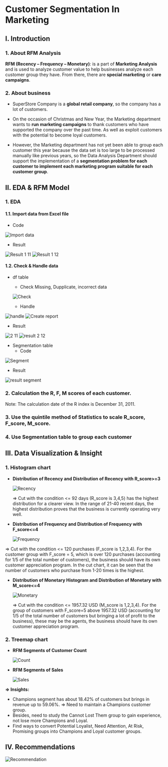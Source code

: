 # Customer Segmentation In Marketing  
## **I. Introduction**

### **1. About RFM Analysis**

**RFM (Recency – Frequency – Monetary)**: is a part of **Marketing Analysis** and is used to analyze customer value to help businesses analyze each customer group they have. From there, there are **special marketing** or **care campaigns**.

### **2. About business**
- SuperStore Company is a **global retail company**, so the company has a lot of customers.

- On the occasion of Christmas and New Year, the Marketing department wants to **run marketing campaigns** to thank customers who have supported the company over the past time. As well as exploit customers with the potential to become loyal customers.

- However, the Marketing department has not yet been able to group each customer this year because the data set is too large to be processed manually like previous years, so the Data Analysis Department should support the implementation of a **segmentation problem for each customer to implement each marketing program suitable for each customer group**.

## **II. EDA & RFM Model** 

### **1. EDA**
#### **1.1. Import data from Excel file**
- Code
  
![Import data](https://github.com/user-attachments/assets/760d004f-3f76-4f18-b97b-09bb03363808)

- Result
  
![Result 1 11](https://github.com/user-attachments/assets/03691798-2ccd-4eba-be33-6743a47556c5)
![Result 1 12](https://github.com/user-attachments/assets/dd09484a-52e0-450b-b226-179eea4e14f4)

#### **1.2. Check & Handle data**
- df table 
  + Check Missing, Dupplicate, incorrect data
  
  ![Check](https://github.com/user-attachments/assets/8df1e55b-ef3e-431e-bd15-33055ab878e0)
  
  + Handle
  
![handle](https://github.com/user-attachments/assets/cc751102-fe21-4d88-9bb2-561bfdb226f1)
![Create report](https://github.com/user-attachments/assets/f5e82af9-2152-4db6-8140-c978352c8937)

  + Result
  
![2 11](https://github.com/user-attachments/assets/30e4c623-8856-4870-9bfa-b784cba02a95)
![result 2 12](https://github.com/user-attachments/assets/af04db3f-d868-463c-8c18-fee7bd2bc122)

- Segmentation table
  + Code

![Segment](https://github.com/user-attachments/assets/c37a5483-d8b7-4d06-baa5-db247e7c2ffb)

  + Result

![result segment](https://github.com/user-attachments/assets/153d643d-57b9-43bb-87a4-b59352f28e30)

 
  
### **2. Calculation the R, F, M scores of each customer**. 
Note: The calculation date of the R index is December 31, 2011.

### **3. Use the quintile method of Statistics to scale R_score, F_score, M_score.**


### **4. Use Segmentation table to group each customer**


## **III. Data Visualization & Insight**

### 1. Histogram chart 
- **Distribution of Recency and Distribution of Recency with R_score>=3**

  ![Recency](https://github.com/user-attachments/assets/c8012ebc-4081-4a7e-919c-ae50ab3da6bf)

  => Cut with the condition <= 92 days (R_score is 3,4,5) has the highest distribution for a clearer view. In the range of 21-40 recent days, the highest distribution proves that the business is currently operating very well. 


- **Distribution of Frequency and Distribution of Frequency with F_score<=4** 

  ![Frequency](https://github.com/user-attachments/assets/747817a9-5250-4386-8719-0dcbc5354d24)

=> Cut with the condition <= 120 purchases (F_score is 1,2,3,4). For the customer group with F_score = 5, which is over 120 purchases (accounting for 1/5 of the total number of customers), the business should have its own customer appreciation program. In the cut chart, it can be seen that the number of customers who purchase from 1-20 times is the highest.


- **Distribution of Monetary Histogram and Distribution of Monetary with M_score<=4** 

  ![Monetary](https://github.com/user-attachments/assets/436c9284-49f0-463b-88e5-6f32338d4d30)

  => Cut with the condition <= 1957.32 USD (M_score is 1,2,3,4). For the group of customers with F_score=5 above 1957.32 USD (accounting for 1/5 of the total number of customers but bringing a lot of profit to the business), these may be the agents, the business should have its own customer appreciation program.

### 2. Treemap chart 
- **RFM Segments of Customer Count** 

  ![Count](https://github.com/user-attachments/assets/a017982a-aa7b-4a98-98cf-98043219c743)

- **RFM Segments of Sales** 

  ![Sales](https://github.com/user-attachments/assets/8babcd5d-5c4f-4731-8e59-951e70e90002)

**=> Insights:**
- Champions segment has about 18.42% of customers but brings in revenue up to 59.06%. => Need to maintain a Champions customer group.
- Besides, need to study the Cannot Lost Them group to gain experience, not lose more Champions and Loyal.
- Find ways to convert Potential Loyalist, Need Attention, At Risk, Promising groups into Champions and Loyal customer groups.

## **IV. Recommendations**

![Recommendation](https://github.com/user-attachments/assets/3c35fcd3-2ba1-49fb-89f5-c6c350de8930)


